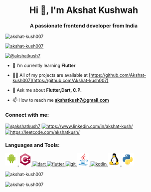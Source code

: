 <h1 align="center">Hi 👋, I'm Akshat Kushwah</h1>
<h3 align="center">A passionate frontend developer from India</h3>

<p align="left"> <img src="https://komarev.com/ghpvc/?username=akshat-kush007&label=Profile%20views&color=0e75b6&style=flat" alt="akshat-kush007" /> </p>

<p align="left"> <a href="https://github.com/ryo-ma/github-profile-trophy"><img src="https://github-profile-trophy.vercel.app/?username=akshat-kush007" alt="akshat-kush007" /></a> </p>

<p align="left"> <a href="https://twitter.com/@akshatkush7" target="blank"><img src="https://img.shields.io/twitter/follow/@akshatkush7?logo=twitter&style=for-the-badge" alt="@akshatkush7" /></a> </p>

- 🌱 I’m currently learning **Flutter**

- 👨‍💻 All of my projects are available at [https://github.com/Akshat-kush007](https://github.com/Akshat-kush007)

- 💬 Ask me about **Flutter,Dart, C.P.**

- 📫 How to reach me **akshatkush7@gmail.com**

<h3 align="left">Connect with me:</h3>
<p align="left">
<a href="https://twitter.com/@akshatkush7" target="blank"><img align="center" src="https://raw.githubusercontent.com/rahuldkjain/github-profile-readme-generator/master/src/images/icons/Social/twitter.svg" alt="@akshatkush7" height="30" width="40" /></a>
<a href="https://linkedin.com/in/https://www.linkedin.com/in/akshat-kush/" target="blank"><img align="center" src="https://raw.githubusercontent.com/rahuldkjain/github-profile-readme-generator/master/src/images/icons/Social/linked-in-alt.svg" alt="https://www.linkedin.com/in/akshat-kush/" height="30" width="40" /></a>
<a href="https://www.leetcode.com/https://leetcode.com/akshatkush/" target="blank"><img align="center" src="https://raw.githubusercontent.com/rahuldkjain/github-profile-readme-generator/master/src/images/icons/Social/leet-code.svg" alt="https://leetcode.com/akshatkush/" height="30" width="40" /></a>
</p>

<h3 align="left">Languages and Tools:</h3>
<p align="left"> <a href="https://developer.android.com" target="_blank" rel="noreferrer"> <img src="https://raw.githubusercontent.com/devicons/devicon/master/icons/android/android-original-wordmark.svg" alt="android" width="40" height="40"/> </a> <a href="https://www.w3schools.com/cpp/" target="_blank" rel="noreferrer"> <img src="https://raw.githubusercontent.com/devicons/devicon/master/icons/cplusplus/cplusplus-original.svg" alt="cplusplus" width="40" height="40"/> </a> <a href="https://dart.dev" target="_blank" rel="noreferrer"> <img src="https://www.vectorlogo.zone/logos/dartlang/dartlang-icon.svg" alt="dart" width="40" height="40"/> </a> <a href="https://flutter.dev" target="_blank" rel="noreferrer"> <img src="https://www.vectorlogo.zone/logos/flutterio/flutterio-icon.svg" alt="flutter" width="40" height="40"/> </a> <a href="https://git-scm.com/" target="_blank" rel="noreferrer"> <img src="https://www.vectorlogo.zone/logos/git-scm/git-scm-icon.svg" alt="git" width="40" height="40"/> </a> <a href="https://www.java.com" target="_blank" rel="noreferrer"> <img src="https://raw.githubusercontent.com/devicons/devicon/master/icons/java/java-original.svg" alt="java" width="40" height="40"/> </a> <a href="https://kotlinlang.org" target="_blank" rel="noreferrer"> <img src="https://www.vectorlogo.zone/logos/kotlinlang/kotlinlang-icon.svg" alt="kotlin" width="40" height="40"/> </a> <a href="https://www.linux.org/" target="_blank" rel="noreferrer"> <img src="https://raw.githubusercontent.com/devicons/devicon/master/icons/linux/linux-original.svg" alt="linux" width="40" height="40"/> </a> <a href="https://www.python.org" target="_blank" rel="noreferrer"> <img src="https://raw.githubusercontent.com/devicons/devicon/master/icons/python/python-original.svg" alt="python" width="40" height="40"/> </a> </p>

<p><img align="center" src="https://github-readme-stats.vercel.app/api/top-langs?username=akshat-kush007&show_icons=true&locale=en&layout=compact" alt="akshat-kush007" /></p>

<p><img align="center" src="https://github-readme-streak-stats.herokuapp.com/?user=akshat-kush007&" alt="akshat-kush007" /></p>
